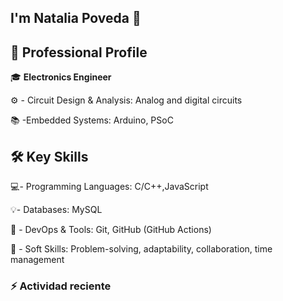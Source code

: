 ## I'm Natalia Poveda 👋

## 💼 **Professional Profile**

:mortar_board: **Electronics Engineer**

:gear: - Circuit Design & Analysis: Analog and digital circuits

:books: -Embedded Systems: Arduino, PSoC

## 🛠️ **Key Skills**

:computer:- Programming Languages: C/C++,JavaScript

:bulb:- Databases: MySQL 

:robot: - DevOps & Tools: Git, GitHub (GitHub Actions)

:memo: - Soft Skills:  Problem-solving, adaptability, collaboration, time management

### :zap: Actividad reciente
<!--START_SECTION:activity-->

<!--END_SECTION:activity-->
